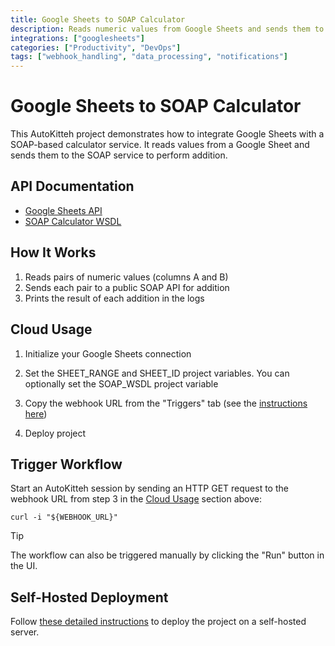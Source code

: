 ```yaml
---
title: Google Sheets to SOAP Calculator
description: Reads numeric values from Google Sheets and sends them to a SOAP-based calculator API
integrations: ["googlesheets"]
categories: ["Productivity", "DevOps"]
tags: ["webhook_handling", "data_processing", "notifications"]
---
```


# Google Sheets to SOAP Calculator

This AutoKitteh project demonstrates how to integrate Google Sheets with a SOAP-based calculator service. It reads values from a Google Sheet and sends them to the SOAP service to perform addition.

## API Documentation

- [Google Sheets API](https://docs.autokitteh.com/integrations/google/sheets/python)
- [SOAP Calculator WSDL](http://www.dneonline.com/calculator.asmx?WSDL)

## How It Works

1. Reads pairs of numeric values (columns A and B)
2. Sends each pair to a public SOAP API for addition
3. Prints the result of each addition in the logs

## Cloud Usage

1. Initialize your Google Sheets connection

2. Set the SHEET_RANGE and SHEET_ID project variables. You can optionally set the SOAP_WSDL project variable

3. Copy the webhook URL from the "Triggers" tab (see the [instructions here](https://docs.autokitteh.com/get_started/deployment#webhook-urls))

4. Deploy project

## Trigger Workflow

Start an AutoKitteh session by sending an HTTP GET request to the webhook URL from step 3 in the [Cloud Usage](#cloud-usage) section above:

```shell
curl -i "${WEBHOOK_URL}"
```

> [!TIP]
> The workflow can also be triggered manually by clicking the "Run" button in the UI.

## Self-Hosted Deployment

Follow [these detailed instructions](https://docs.autokitteh.com/get_started/deployment) to deploy the project on a self-hosted server.
